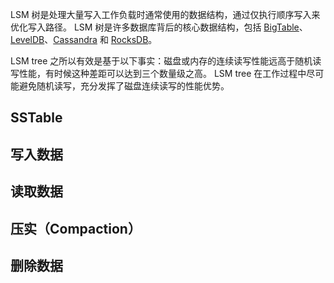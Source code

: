 LSM 树是处理大量写入工作负载时通常使用的数据结构，通过仅执行顺序写入来优化写入路径。 LSM 树是许多数据库背后的核心数据结构，包括 [BigTable](https://cloud.google.com/bigtable)、[LevelDB](https://github.com/google/leveldb)、[Cassandra](https://cassandra.apache.org/_/index.html) 和 [RocksDB](https://rocksdb.org/)。

LSM tree 之所以有效是基于以下事实：磁盘或内存的连续读写性能远高于随机读写性能，有时候这种差距可以达到三个数量级之高。
LSM tree 在工作过程中尽可能避免随机读写，充分发挥了磁盘连续读写的性能优势。

## SSTable

## 写入数据

## 读取数据

## 压实（Compaction）

## 删除数据


